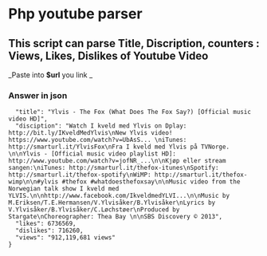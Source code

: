 # Php youtube parser
## This script can parse Title, Discription, counters : Views, Likes, Dislikes of Youtube Video

_Paste into **$url** you link _

### Answer in json
```{
  "title": "Ylvis - The Fox (What Does The Fox Say?) [Official music video HD]",
  "disciption": "Watch I kveld med Ylvis on Dplay: http://bit.ly/IKveldMedYlvis\nNew Ylvis video! https://www.youtube.com/watch?v=UbAsS... \niTunes: http://smarturl.it/YlvisFox\nFra I kveld med Ylvis på TVNorge. \n\nYlvis - [Official music video playlist HD]: http://www.youtube.com/watch?v=jofNR_...\n\nKjøp eller stream sangen:\niTunes: http://smarturl.it/thefox-itunes\nSpotify: http://smarturl.it/thefox-spotify\nWiMP: http://smarturl.it/thefox-wimp\n\n#ylvis #thefox #whatdoesthefoxsay\n\nMusic video from the Norwegian talk show I kveld med YLVIS.\n\nhttp://www.facebook.com/IkveldmedYLVI...\n\nMusic by M.Eriksen/T.E.Hermansen/V.Ylvisåker/B.Ylvisåker\nLyrics by V.Ylvisåker/B.Ylvisåker/C.Løchstøer\nProduced by Stargate\nChoreographer: Thea Bay \n\nSBS Discovery © 2013",
  "likes": 6736569,
  "dislikes": 716260,
  "views": "912,119,681 views"
}
